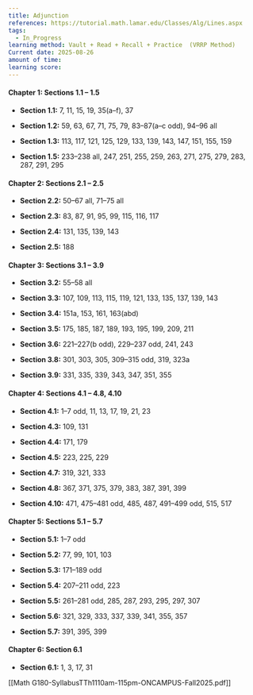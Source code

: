 ```yaml
---
title: Adjunction
references: https://tutorial.math.lamar.edu/Classes/Alg/Lines.aspx
tags:
  - In_Progress
learning method: Vault + Read + Recall + Practice  (VRRP Method)
Current date: 2025-08-26
amount of time:
learning score:
---
```


#### Chapter 1: Sections 1.1 – 1.5

- **Section 1.1:** 7, 11, 15, 19, 35(a–f), 37
    
- **Section 1.2:** 59, 63, 67, 71, 75, 79, 83–87(a–c odd), 94–96 all
    
- **Section 1.3:** 113, 117, 121, 125, 129, 133, 139, 143, 147, 151, 155, 159
    
- **Section 1.5:** 233–238 all, 247, 251, 255, 259, 263, 271, 275, 279, 283, 287, 291, 295
    

#### Chapter 2: Sections 2.1 – 2.5

- **Section 2.2:** 50–67 all, 71–75 all
    
- **Section 2.3:** 83, 87, 91, 95, 99, 115, 116, 117
    
- **Section 2.4:** 131, 135, 139, 143
    
- **Section 2.5:** 188
    

#### Chapter 3: Sections 3.1 – 3.9

- **Section 3.2:** 55–58 all
    
- **Section 3.3:** 107, 109, 113, 115, 119, 121, 133, 135, 137, 139, 143
    
- **Section 3.4:** 151a, 153, 161, 163(abd)
    
- **Section 3.5:** 175, 185, 187, 189, 193, 195, 199, 209, 211
    
- **Section 3.6:** 221–227(b odd), 229–237 odd, 241, 243
    
- **Section 3.8:** 301, 303, 305, 309–315 odd, 319, 323a
    
- **Section 3.9:** 331, 335, 339, 343, 347, 351, 355
    

#### Chapter 4: Sections 4.1 – 4.8, 4.10

- **Section 4.1:** 1–7 odd, 11, 13, 17, 19, 21, 23
    
- **Section 4.3:** 109, 131
    
- **Section 4.4:** 171, 179
    
- **Section 4.5:** 223, 225, 229
    
- **Section 4.7:** 319, 321, 333
    
- **Section 4.8:** 367, 371, 375, 379, 383, 387, 391, 399
    
- **Section 4.10:** 471, 475–481 odd, 485, 487, 491–499 odd, 515, 517
    

#### Chapter 5: Sections 5.1 – 5.7

- **Section 5.1:** 1–7 odd
    
- **Section 5.2:** 77, 99, 101, 103
    
- **Section 5.3:** 171–189 odd
    
- **Section 5.4:** 207–211 odd, 223
    
- **Section 5.5:** 261–281 odd, 285, 287, 293, 295, 297, 307
    
- **Section 5.6:** 321, 329, 333, 337, 339, 341, 355, 357
    
- **Section 5.7:** 391, 395, 399
    

#### Chapter 6: Section 6.1

- **Section 6.1:** 1, 3, 17, 31
    
[[Math G180-SyllabusTTh1110am-115pm-ONCAMPUS-Fall2025.pdf]]